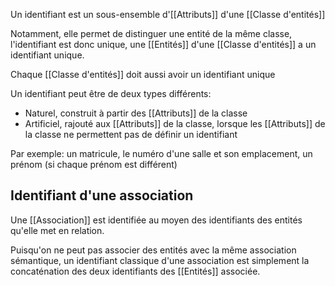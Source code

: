 Un identifiant est un sous-ensemble d'[[Attributs]] d'une [[Classe d'entités]]

Notamment, elle permet de distinguer une entité de la même classe, l'identifiant est donc unique, une [[Entités]] d'une [[Classe d'entités]] a un identifiant unique.

Chaque [[Classe d'entités]] doit aussi avoir un identifiant unique

Un identifiant peut être de deux types différents:

- Naturel, construit à partir des [[Attributs]] de la classe
- Artificiel, rajouté aux [[Attributs]] de la classe, lorsque les [[Attributs]] de la classe ne permettent pas de définir un identifiant

Par exemple: un matricule, le numéro d'une salle et son emplacement, un prénom (si chaque prénom est différent)

## Identifiant d'une association

Une [[Association]] est identifiée au moyen des identifiants des entités qu'elle met en relation. 

Puisqu'on ne peut pas associer des entités avec la même association sémantique, un identifiant classique d'une association est simplement la concaténation des deux identifiants des [[Entités]] associée.